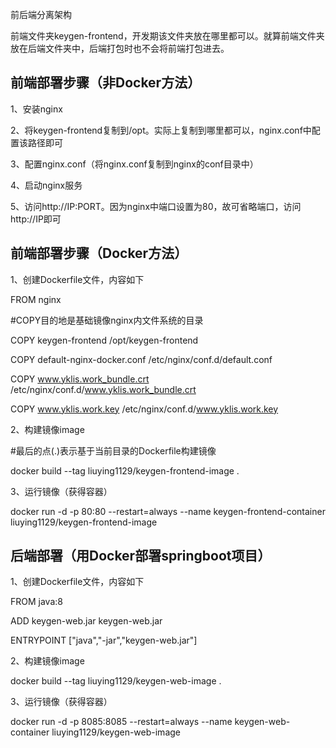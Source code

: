 前后端分离架构

前端文件夹keygen-frontend，开发期该文件夹放在哪里都可以。就算前端文件夹放在后端文件夹中，后端打包时也不会将前端打包进去。

## 前端部署步骤（非Docker方法） 

1、安装nginx 

2、将keygen-frontend复制到/opt。实际上复制到哪里都可以，nginx.conf中配置该路径即可 

3、配置nginx.conf（将nginx.conf复制到nginx的conf目录中） 

4、启动nginx服务 

5、访问http://IP:PORT。因为nginx中端口设置为80，故可省略端口，访问http://IP即可 

## 前端部署步骤（Docker方法） 

1、创建Dockerfile文件，内容如下 

FROM nginx 

#COPY目的地是基础镜像nginx内文件系统的目录

COPY keygen-frontend /opt/keygen-frontend 

COPY default-nginx-docker.conf /etc/nginx/conf.d/default.conf 

COPY www.yklis.work_bundle.crt /etc/nginx/conf.d/www.yklis.work_bundle.crt 

COPY www.yklis.work.key /etc/nginx/conf.d/www.yklis.work.key 

2、构建镜像image 

#最后的点(.)表示基于当前目录的Dockerfile构建镜像

docker build --tag liuying1129/keygen-frontend-image . 

3、运行镜像（获得容器） 

docker run -d -p 80:80 --restart=always --name keygen-frontend-container liuying1129/keygen-frontend-image 

## 后端部署（用Docker部署springboot项目） 

1、创建Dockerfile文件，内容如下 

FROM java:8 

ADD keygen-web.jar keygen-web.jar 

ENTRYPOINT ["java","-jar","keygen-web.jar"] 

2、构建镜像image 

docker build --tag liuying1129/keygen-web-image . 

3、运行镜像（获得容器） 

docker run -d -p 8085:8085 --restart=always --name keygen-web-container liuying1129/keygen-web-image 

